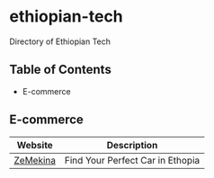 # ethiopian-tech
Directory of Ethiopian Tech

## Table of Contents
- E-commerce

## E-commerce
| Website | Description |
----------|--------------
|  [ZeMekina](https://zemekina.com/) | Find Your Perfect Car in Ethopia |
